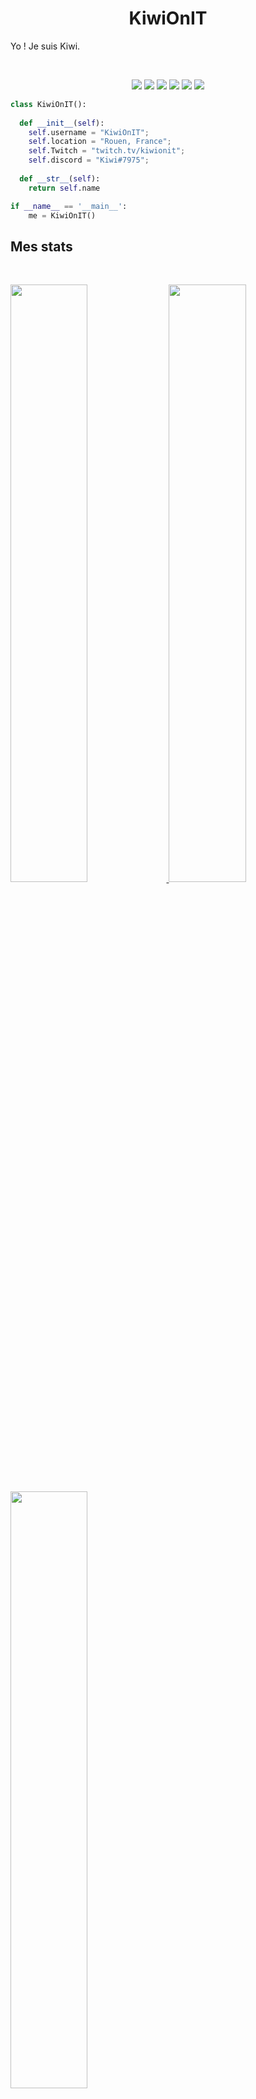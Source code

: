 <h1 align="center">
  <b>KiwiOnIT</b>
</h1>

Yo ! Je suis Kiwi.

<br>

<p>
<div align="center">
  <img src="https://img.shields.io/badge/JavaScript-F7DF1E?style=for-the-badge&logo=javascript&logoColor=black">
  <img src="https://img.shields.io/badge/vsCode-0078D4?style=for-the-badge&logo=visual%20studio%20code&logoColor=white">
  <img src="https://img.shields.io/badge/JavaScript-F7DF1E?style=for-the-badge&logo=javascript&logoColor=black">
  <img src="https://img.shields.io/badge/HTML5-E34F26?style=for-the-badge&logo=html5&logoColor=white">
  <img src="https://img.shields.io/badge/CSS3-1572B6?style=for-the-badge&logo=css3&logoColor=white">
  <img src="https://img.shields.io/badge/C%2B%2B-00599C?style=for-the-badge&logo=c%2B%2B&logoColor=white">
</div>
</p>

```python
class KiwiOnIT():
    
  def __init__(self):
    self.username = "KiwiOnIT";
    self.location = "Rouen, France";
    self.Twitch = "twitch.tv/kiwionit";
    self.discord = "Kiwi#7975";
  
  def __str__(self):
    return self.name

if __name__ == '__main__':
    me = KiwiOnIT()
```

## Mes stats

<br/>
<p align="left">
  <a href="https://abhigyantrips.dev/">
  <img width="49.5%" src="https://github-readme-stats.vercel.app/api?username=KiwiOnIT&show_icons=true&theme=dark&hide_border=true" />
    <img width="49.5%" src="https://github-readme-streak-stats.herokuapp.com/?user=KiwiOnIT&theme=dark&hide_border=true" />
    <img width="49.5%" src="https://github-readme-stats.vercel.app/api/top-langs/?username=kiwionit&layout=compact&theme=dark&hide_border=true" />
  </a>
</p>
<br>



